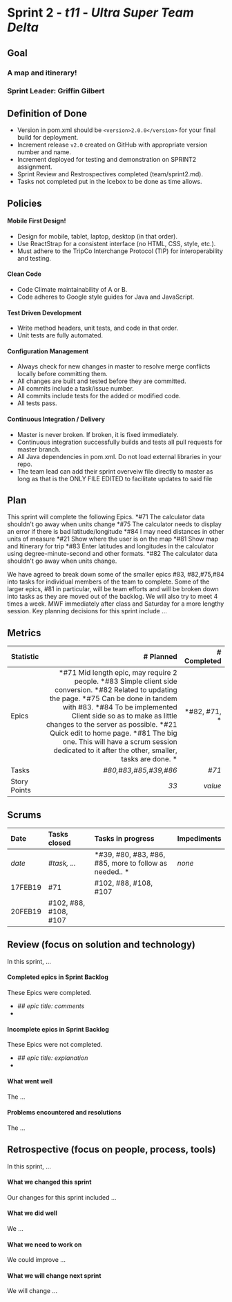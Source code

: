 # Sprint 2 - *t11* - *Ultra Super Team Delta*

## Goal

### A map and itinerary!
### Sprint Leader: Griffin Gilbert

## Definition of Done

* Version in pom.xml should be `<version>2.0.0</version>` for your final build for deployment.
* Increment release `v2.0` created on GitHub with appropriate version number and name.
* Increment deployed for testing and demonstration on SPRINT2 assignment.
* Sprint Review and Restrospectives completed (team/sprint2.md).
* Tasks not completed put in the Icebox to be done as time allows.


## Policies

#### Mobile First Design!
* Design for mobile, tablet, laptop, desktop (in that order).
* Use ReactStrap for a consistent interface (no HTML, CSS, style, etc.).
* Must adhere to the TripCo Interchange Protocol (TIP) for interoperability and testing.
#### Clean Code
* Code Climate maintainability of A or B.
* Code adheres to Google style guides for Java and JavaScript.
#### Test Driven Development
* Write method headers, unit tests, and code in that order.
* Unit tests are fully automated.
#### Configuration Management
* Always check for new changes in master to resolve merge conflicts locally before committing them.
* All changes are built and tested before they are committed.
* All commits include a task/issue number.
* All commits include tests for the added or modified code.
* All tests pass.
#### Continuous Integration / Delivery 
* Master is never broken.  If broken, it is fixed immediately.
* Continuous integration successfully builds and tests all pull requests for master branch.
* All Java dependencies in pom.xml.  Do not load external libraries in your repo. 
* The team lead can add their sprint overveiw file directly to master as long as that is the ONLY FILE EDITED to facilitate updates to said file


## Plan

This sprint will complete the following Epics.
*#71 The calculator data shouldn't go away when units change
*#75 The calculator needs to display an error if there is bad latitude/longitude
*#84 I may need distances in other units of measure
*#21 Show where the user is on the map
*#81 Show map and Itinerary for trip
*#83 Enter latitudes and longitudes in the calculator using degree-minute-second and other formats.
*#82 The calculator data shouldn't go away when units change.

We have agreed to break down some of the smaller epics #83, #82,#75,#84 into tasks for individual members of the team to complete. Some of the larger epics, #81 in particular, will be team efforts and will be broken down into tasks as they are moved out of the backlog.
We will also try to meet 4 times a week. MWF immediately after class and Saturday for a more lengthy session.
Key planning decisions for this sprint include ...


## Metrics

| Statistic | # Planned | # Completed |
| --- | ---: | ---: |
| Epics | *#71 Mid length epic, may require 2 people. *#83 Simple client side conversion. *#82 Related to updating the page. *#75 Can be done in tandem with #83. *#84 To be implemented Client side so as to make as little changes to the server as possible. *#21 Quick edit to home page. *#81 The big one. This will have a scrum session dedicated to it after the other, smaller, tasks are done. * | *#82, #71,  * |
| Tasks |  *#80,#83,#85,#39,#86*   | *#71*  | 
| Story Points |  *33*  | *value* | 


## Scrums

| Date | Tasks closed  | Tasks in progress | Impediments |
| :--- | :--- | :--- | :--- |
| *date* | *#task, ...* | *#39, #80, #83, #86, #85, more to follow as needed.. * | *none* | 
|17FEB19| #71 |  #102, #88, #108, #107   |  |
| 20FEB19 |#102, #88, #108, #107 |     | |


## Review (focus on solution and technology)

In this sprint, ...

#### Completed epics in Sprint Backlog 

These Epics were completed.

* *## epic title: comments*
* 

#### Incomplete epics in Sprint Backlog 

These Epics were not completed.

* *## epic title: explanation*
*

#### What went well

The ...


#### Problems encountered and resolutions

The ...


## Retrospective (focus on people, process, tools)

In this sprint, ...

#### What we changed this sprint

Our changes for this sprint included ...

#### What we did well

We ...

#### What we need to work on

We could improve ...

#### What we will change next sprint 

We will change ...
